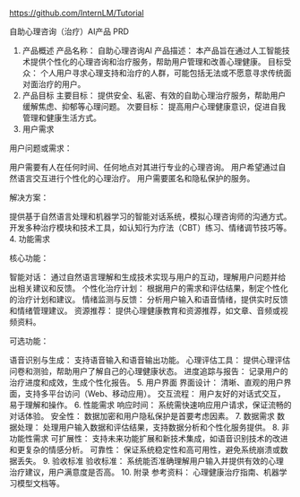 https://github.com/InternLM/Tutorial

自助心理咨询（治疗）AI产品 PRD
1. 产品概述
产品名称： 自助心理咨询AI
产品描述： 本产品旨在通过人工智能技术提供个性化的心理咨询和治疗服务，帮助用户管理和改善心理健康。
目标受众： 个人用户寻求心理支持和治疗的人群，可能包括无法或不愿意寻求传统面对面治疗的用户。
2. 产品目标
主要目标： 提供安全、私密、有效的自助心理治疗服务，帮助用户缓解焦虑、抑郁等心理问题。
次要目标： 提高用户心理健康意识，促进自我管理和健康生活方式。
3. 用户需求

用户问题或需求：

用户需要有人在任何时间、任何地点对其进行专业的心理咨询。
用户希望通过自然语言交互进行个性化的心理治疗。
用户需要匿名和隐私保护的服务。

解决方案：

提供基于自然语言处理和机器学习的智能对话系统，模拟心理咨询师的沟通方式。
开发多种治疗模块和技术工具，如认知行为疗法（CBT）练习、情绪调节技巧等。
4. 功能需求

核心功能：

智能对话： 通过自然语言理解和生成技术实现与用户的互动，理解用户问题并给出相关建议和反馈。
个性化治疗计划： 根据用户的需求和评估结果，制定个性化的治疗计划和建议。
情绪监测与反馈： 分析用户输入和语音情绪，提供实时反馈和情绪管理建议。
资源推荐： 提供心理健康教育和资源推荐，如文章、音频或视频资料。

可选功能：

语音识别与生成： 支持语音输入和语音输出功能。
心理评估工具： 提供心理评估问卷和测验，帮助用户了解自己的心理健康状态。
进度追踪与报告： 记录用户的治疗进度和成效，生成个性化报告。
5. 用户界面
界面设计： 清晰、直观的用户界面，支持多平台访问（Web、移动应用）。
交互流程： 用户友好的对话式交互，易于理解和操作。
6. 性能需求
响应时间： 系统需快速响应用户请求，保证流畅的对话体验。
安全性： 数据加密和用户隐私保护是首要考虑因素。
7. 数据需求
数据处理： 处理用户输入数据和评估结果，支持数据分析和个性化服务提供。
8. 非功能性需求
可扩展性： 支持未来功能扩展和新技术集成，如语音识别技术的改进和更复杂的情感分析。
可靠性： 保证系统稳定性和高可用性，避免系统崩溃或数据丢失。
9. 验收标准
验收标准： 系统能否准确理解用户输入并提供有效的心理治疗建议，用户满意度是否高。
10. 附录
参考资料： 心理健康治疗指南、机器学习模型文档等。
